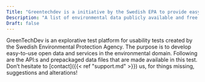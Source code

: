 ```yaml
---
Title: "Greentechdev is a initiative by the Swedish EPA to provide easy to use open data and services in the environmental domain"
Description: "A list of environmental data publicly available and free to use in the form of APIs and downloadable files (datasets)."
Draft: false
---
```


GreenTechDev is an explorative test platform for usability tests created by the Swedish Environmental Protection Agency. The purpose is to develop easy-to-use open data and services in the environmental domain. Following are the API:s and prepackaged data files that are made available in this test. Don’t hesitate to [contact]({{< ref "support.md" >}}) us, for things missing, suggestions and alterations!
